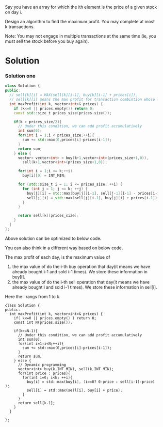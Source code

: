 Say you have an array for which the ith element is the price of a given stock on day i.

Design an algorithm to find the maximum profit. You may complete at most k transactions.

Note:
You may not engage in multiple transactions at the same time (ie, you must sell the stock before you buy again).
  
# Solution
  

### Solution one
 
```cpp
class Solution {
public:
  // sell[k][i] = MAX(sell[k][i-1], buy[k][i-1] + prices[i]),
  // sell[k][i] means the max profit for transaction combintion whose last trading is SELL k-th stock within i days.
  int maxProfit(int k, vector<int>& prices) {
    if (k<=0 || prices.empty()) return 0;
    const std::size_t prices_size(prices.size());

    if(k > prices_size/2){
      // Under this condition, we can add profit accumulatively
      int sum(0);
      for(int i = 1;i < prices_size;++i){
        sum += std::max(0,prices[i]-prices[i-1]);
      }
      return sum;
    } else {
      vector< vector<int> > buy(k+1,vector<int>(prices_size+1,0)),
        sell(k+1,vector<int>(prices_size+1,0));

      for(int i = 1;i <= k;++i)
        buy[i][0] = INT_MIN;

      for (std::size_t i = 1; i <= prices_size; ++i) {
        for (int j = 1; j <= k; ++j) {
          buy[j][i] = std::max(buy[j][i-1], sell[j-1][i-1] - prices[i-1]);
          sell[j][i] = std::max(sell[j][i-1], buy[j][i] + prices[i-1]);
        }
      }

      return sell[k][prices_size];
    }
  }
};
```

Above solution can be optimized to below code.

You can also think in a different way based on below code. 
  
The max profit of each day, is the maximum value of

1. the max value of do the i-th buy operation that day(it means we have already bought i-1  and sold i-1 times). We store these information in buy[i].
2. the max value of do the i-th sell operation that day(it means we have already bought i  and sold i-1 times). We store these information in sell[i].

  
Here the i rangs from 1 to k.  

```
class Solution {
public:
  int maxProfit(int k, vector<int>& prices) {
    if( k<=0 || prices.empty() ) return 0;
    const int N(prices.size());

    if(k>=N-1){
      // Under this condition, we can add profit accumulatively
      int sum(0);
      for(int i=1;i<N;++i){
        sum += std::max(0,prices[i]-prices[i-1]);
      }
      return sum;
    } else {
      // Dynamic programming
      vector<int> buy(k,INT_MIN), sell(k,INT_MIN);
      for(int price : prices){
        for(int i=0; i<k; ++i){
          buy[i] = std::max(buy[i], (i==0? 0-price : sell[i-1]-price) );
          sell[i] = std::max(sell[i], buy[i] + price);
        }
      }
      return sell[k-1];
    }
  }

};
```
